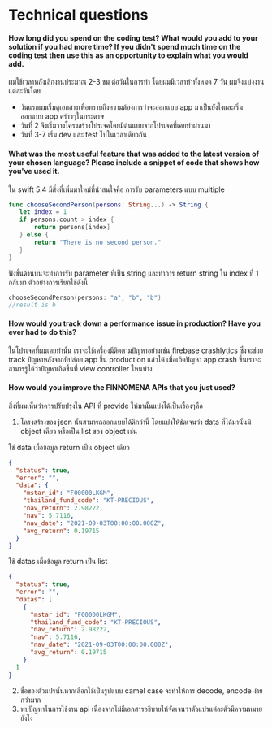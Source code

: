 # Technical questions

#### How long did you spend on the coding test? What would you add to your solution if you had more time? If     you didn't spend much time on the coding test then use this as an opportunity to explain what you would     add.

ผมใช้เวลาหลังเลิกงานประมาณ 2-3 ชม ต่อวันในการทำ โดยผมมีเวลาทำทั้งหมด 7 วัน ผมจึงแบ่งงานแต่ละวันโดย
- วันแรกผมเริ่มดูเอกสารเพื่อทราบถึงความต้องการว่าจะออกแบบ app มาเป็นยังไงและเริ่มออกแบบ app คร่าวๆในกระดาษ 
- วันที่ 2 จึงเริ่มวางโครงสร้างโปรเจคโดยมีต้นแบบจากโปรเจคที่เคยทำผ่านมา
- วันที่ 3-7 เริ่ม dev และ test ไปในเวลาเดียวกัน

#### What was the most useful feature that was added to the latest version of your chosen language? Please       include a snippet of code that shows how you've used it.

ใน swift 5.4 มีสิ่งที่เพิ่มมาใหม่ที่น่าสนใจคือ การรับ parameters แบบ multiple
```swift
func chooseSecondPerson(persons: String...) -> String {
   let index = 1
   if persons.count > index {
       return persons[index]
   } else {
       return "There is no second person."
   }
}
```
ฟังชั่นด้านบนจะทำการรับ parameter ที่เป็น string และทำการ return string ใน index ที่ 1 กลับมา
ตัวอย่างการเรียกใช้ดังนี้
```swift
chooseSecondPerson(persons: "a", "b", "b")
//result is b
```

#### How would you track down a performance issue in production? Have you ever had to do this?

ในโปรเจคที่ผมเคยทำนั้น เราจะใช้เครื่องมีติดตามปัญหาอย่างเช่น firebase crashlytics ซึ่งจะช่วย track ปัญหาหลังจากที่ปล่อย app ขึ้น production แล้วได้ เมื่อเกิดปัญหา app crash ขึ้นเราจะสามารรู้ได้ว่าปัญหาเกิดขึ้นที่ view controller ไหนบ้าง

#### How would you improve the FINNOMENA APIs that you just used?

สิ่งที่ผมเห็นว่าควรปรับปรุงใน API ที่ provide ให้มานั้นแบ่งได้เป็นเรื่องๆคือ
 1. โครงสร้างของ json นั้นสามารถออกแบบได้ดีกว่านี้ โดยแบ่งให้ชัดเจนว่า data ที่ได้มานั้นมี object เดียว หรือเป็น list ของ object เช่น 
 
ใช้ data เมื่อข้อมูล return เป็น object เดียว
```json
{
  "status": true,
  "error": "",
  "data": {
    "mstar_id": "F00000LKGM",
    "thailand_fund_code": "KT-PRECIOUS",
    "nav_return": 2.98222,
    "nav": 5.7116,
    "nav_date": "2021-09-03T00:00:00.000Z",
    "avg_return": 0.19715
  }
}
```
ใช้ datas เมื่อข้อมูล return เป็น list
```json
{
  "status": true,
  "error": "",
  "datas": [
    {
      "mstar_id": "F00000LKGM",
      "thailand_fund_code": "KT-PRECIOUS",
      "nav_return": 2.98222,
      "nav": 5.7116,
      "nav_date": "2021-09-03T00:00:00.000Z",
      "avg_return": 0.19715
    }
  ]
}
```

 2. ชื่อของตัวแปรนั้นหากเลือกใช้เป็นรูปแบบ camel case จะทำให้การ decode, encode ง่ายกว่ามาก
 3. พบปัญหาในการใช้งาน api เนื่องจากไม่มีเอกสารอธิบายให้จัดเจนว่าตัวแปรแต่ละตัวมีความหมายยังไง



